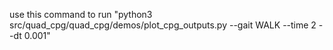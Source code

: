 use this command to run "python3 src/quad_cpg/quad_cpg/demos/plot_cpg_outputs.py --gait WALK --time 2 --dt 0.001"
